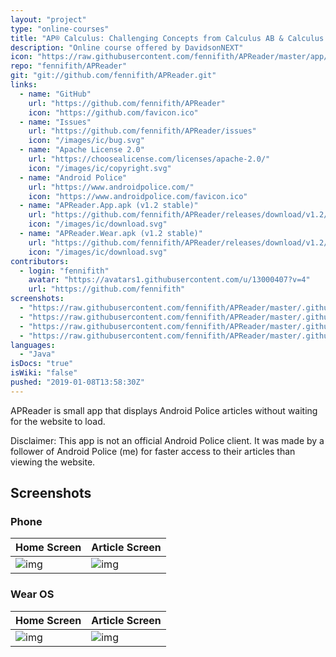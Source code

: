 ```yaml
---
layout: "project"
type: "online-courses"
title: "AP® Calculus: Challenging Concepts from Calculus AB & Calculus BC"
description: "Online course offered by DavidsonNEXT"
icon: "https://raw.githubusercontent.com/fennifith/APReader/master/app/src/main/ic_launcher-web.png"
repo: "fennifith/APReader"
git: "git://github.com/fennifith/APReader.git"
links: 
  - name: "GitHub"
    url: "https://github.com/fennifith/APReader"
    icon: "https://github.com/favicon.ico"
  - name: "Issues"
    url: "https://github.com/fennifith/APReader/issues"
    icon: "/images/ic/bug.svg"
  - name: "Apache License 2.0"
    url: "https://choosealicense.com/licenses/apache-2.0/"
    icon: "/images/ic/copyright.svg"
  - name: "Android Police"
    url: "https://www.androidpolice.com/"
    icon: "https://www.androidpolice.com/favicon.ico"
  - name: "APReader.App.apk (v1.2 stable)"
    url: "https://github.com/fennifith/APReader/releases/download/v1.2/APReader.App.apk"
    icon: "/images/ic/download.svg"
  - name: "APReader.Wear.apk (v1.2 stable)"
    url: "https://github.com/fennifith/APReader/releases/download/v1.2/APReader.Wear.apk"
    icon: "/images/ic/download.svg"
contributors: 
  - login: "fennifith"
    avatar: "https://avatars1.githubusercontent.com/u/13000407?v=4"
    url: "https://github.com/fennifith"
screenshots: 
  - "https://raw.githubusercontent.com/fennifith/APReader/master/.github/images/main.png"
  - "https://raw.githubusercontent.com/fennifith/APReader/master/.github/images/article.png"
  - "https://raw.githubusercontent.com/fennifith/APReader/master/.github/images/wear-main.png"
  - "https://raw.githubusercontent.com/fennifith/APReader/master/.github/images/wear-article.png"
languages: 
  - "Java"
isDocs: "true"
isWiki: "false"
pushed: "2019-01-08T13:58:30Z"
---
```


APReader is small app that displays Android Police articles without waiting for the website to load.

Disclaimer: This app is not an official Android Police client. It was made by a follower of Android Police (me) for faster access to their articles than viewing the website.

## Screenshots
### Phone

|Home Screen|Article Screen|
|-----|-----|
|![img](https://github.com/fennifith/APReader/blob/master/./.github/images/main.png?raw=true)|![img](https://github.com/fennifith/APReader/blob/master/./.github/images/article.png?raw=true)|

### Wear OS

|Home Screen|Article Screen|
|-----|-----|
|![img](https://github.com/fennifith/APReader/blob/master/./.github/images/wear-main.png?raw=true)|![img](https://github.com/fennifith/APReader/blob/master/./.github/images/wear-article.png?raw=true)|
